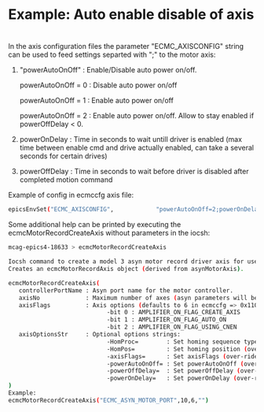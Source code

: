 # Example: Auto enable disable of axis
# 

In the axis configuration files the parameter "ECMC_AXISCONFIG" string can be used to feed settings separted with ";" to the motor axis:

1. "powerAutoOnOff" : Enable/Disable auto power on/off.

   powerAutoOnOff = 0 : Disable auto power on/off 

   powerAutoOnOff = 1 : Enable auto power on/off 

   powerAutoOnOff = 2 : Enable auto power on/off. Allow to stay enabled if  powerOffDelay < 0.
 
2. powerOnDelay : Time in seconds to wait untill driver is enabled (max time between enable cmd and drive actually enabled, can take a several seconds for certain drives)

3. powerOffDelay : Time in seconds to wait before driver is disabled after completed motion command

Example of config in ecmccfg axis file:
 ```bash
epicsEnvSet("ECMC_AXISCONFIG",            "powerAutoOnOff=2;powerOnDelay=6.0;powerOffDelay=1.0")

 ```

Some additional help can be printed by executing the ecmcMotorRecordCreateAxis without parameters in the iocsh:

 ```bash
mcag-epics4-18633 > ecmcMotorRecordCreateAxis

Iocsh command to create a model 3 asyn motor record driver axis for use with ECMC.
Creates an ecmcMotorRecordAxis object (derived from asynMotorAxis).

ecmcMotorRecordCreateAxis(
    controllerPortName : Asyn port name for the motor controller.                          : "ECMC_ASYN_MOTOR_PORT"
    axisNo             : Maximum number of axes (asyn parameters will be created for all). : "10"
    axisFlags          : Axis options (defaults to 6 in ecmccfg => 0x110):                 : "6"
                             -bit 0 : AMPLIFIER_ON_FLAG_CREATE_AXIS
                             -bit 1 : AMPLIFIER_ON_FLAG_AUTO_ON
                             -bit 2 : AMPLIFIER_ON_FLAG_USING_CNEN
    axisOptionsStr     : Optional options strings:                                         : "" 
                             -HomProc=        : Set homing sequence type (over-rides/writes def in record/param)
                             -HomPos=         : Set homing position (over-rides/writes def in record/param)
                             -axisFlags=      : Set axisFlags (over-rides/writes axisFlags in this call)
                             -powerAutoOnOff= : Set powerAutoOnOff (over-rides/writes def in record/param)
                             -powerOffDelay=  : Set powerOffDelay (over-rides/writes def in record/param)
                             -powerOnDelay=   : Set powerOnDelay (over-rides/writes def in record/param)
)
Example:
ecmcMotorRecordCreateAxis("ECMC_ASYN_MOTOR_PORT",10,6,"")

```

